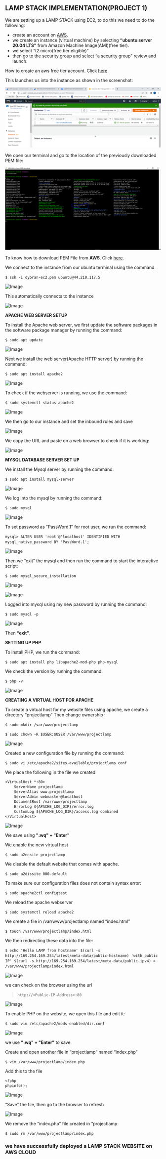 ## LAMP STACK IMPLEMENTATION(PROJECT 1)

We are setting up a LAMP STACK using EC2, to do this we need to do the following:

* create an account on [AWS](https://aws.amazon.com/). 
* we create an instance (virtual machine) by selecting __“ubuntu server 20.04 LTS”__ from Amazon Machine Image(AMI)(free tier). 
* we select “t2.micro(free tier eligible)” 
* then go to the security group and select “a security group” review and launch.

How to create an aws free tier account. Click [here](https://www.youtube.com/watch?v=xxKuB9kJoYM&list=PLtPuNR8I4TvkwU7Zu0l0G_uwtSUXLckvh&index=7)

This launches us into the instance as shown in the screenshot:

![image](./images/inst.PNG)

We open our terminal and go to the location of the previously downloaded PEM file:

![Image](./images/cd-downloads-to-locate-the-pem.PNG)

To know how to download PEM File from __AWS__. Click [here](https://intellipaat.com/community/52119/how-to-download-a-pem-file-from-aws).

We connect to the instance from our ubuntu terminal using the command:

```$ ssh -i dybran-ec2.pem ubuntu@44.210.117.5```

![Image](./images/anot.PNG)

This automatically connects to the instance

![Image](./images/b.PNG)

__APACHE WEB SERVER SETUP__

To install the Apache web server, we first update the software packages in the software package manager by running the command:

```$ sudo apt update```

![Image](./images/c.PNG)

Next we install the web server(Apache HTTP server) by running the command:

```$ sudo apt install apache2```

![Image](./images/install-apache2.PNG)

To check if the webserver  is running, we use the command:

```$ sudo systemctl status apache2```

![Image](./images/apache-status.PNG)

We then go to our instance and set the inbound rules and save

![Image](./images/inbound-rules.PNG)

We copy the URL and paste on a web browser to check if it is working:

![Image](./images/checking-apache-url.PNG)

__MYSQL DATABASE SERVER SET UP__

We install the Mysql server by running the command:

```$ sudo apt install mysql-server```

![Image](./images/install-mysql.PNG)

We log into the mysql by running the command:

```$ sudo mysql```

![Image](./images/sudo-mysql.PNG)

To set password as "PassWord.1" for root user, we run the command:

 ```mysql> ALTER USER 'root'@'localhost' IDENTIFIED WITH mysql_native_password BY 'PassWord.1';```

![Image](./images/mysql-alter.PNG)

Then we “exit” the mysql and then run the command to start the interactive script:

```$ sudo mysql_secure_installation```

![Image](./images/abc.PNG)

![Image](./images/def.PNG)

Logged into mysql using my new password by running the command:

```$ sudo mysql -p```

![Image](./images/ac.PNG)

Then __“exit”__.

__SETTING UP PHP__

To install PHP, we run the command:

```$ sudo apt install php libapache2-mod-php php-mysql```

We check the version by running the command:

```$ php -v```

![Image](./images/qwe.PNG)

__CREATING A VIRTUAL HOST FOR APACHE__

To create a virtual host for my website files using apache, we create a directory “projectlamp”
Then change ownership :

```$ sudo mkdir /var/www/projectlamp```
 
```$ sudo chown -R $USER:$USER /var/www/projectlamp```

![Image](./images/ownership.PNG)

Created a new configuration file by running the command:

```$ sudo vi /etc/apache2/sites-available/projectlamp.conf```

We place the following in the file we created

```
<VirtualHost *:80>
    ServerName projectlamp
    ServerAlias www.projectlamp 
    ServerAdmin webmaster@localhost
    DocumentRoot /var/www/projectlamp
    ErrorLog ${APACHE_LOG_DIR}/error.log
    CustomLog ${APACHE_LOG_DIR}/access.log combined
</VirtualHost>
```
![Image](./images/qa.PNG)

We save using __":wq" + "Enter"__ 

We enable the new virtual host

```$ sudo a2ensite projectlamp```

We disable the default website that comes with apache.

```$ sudo a2dissite 000-default```

To make sure our configuration files does not contain syntax error:

```$ sudo apache2ctl configtest```

We reload the apache webserver

```$ sudo systemctl reload apache2```

We create a file in /var/www/projectlamp named  “index.html”

```$ touch /var/www/projectlamp/index.html```

We then redirecting these data into the file:

```$ echo 'Hello LAMP from hostname' $(curl -s http://169.254.169.254/latest/meta-data/public-hostname) 'with public IP' $(curl -s http://169.254.169.254/latest/meta-data/public-ipv4) > /var/www/projectlamp/index.html```

![Image](./images/aq.PNG)

we can check on the browser using the url

> ```http://<Public-IP-Address>:80```

![Image](./images/er.PNG)

To enable PHP on the website, we open this file and edit it:

```$ sudo vim /etc/apache2/mods-enabled/dir.conf```

![Image](./images/vi.PNG)

we use __":wq" + "Enter"__ to save.

Create and open another file in “projectlamp” named “index.php”

```$ vim /var/www/projectlamp/index.php```

Add this to the file

```
<?php
phpinfo();
```

![Image](./images/php.PNG)

“Save” the file, then go to the browser to refresh

![Image](./images/php-site.PNG)

We remove the “index.php” file created in “projectlamp:

```$ sudo rm /var/www/projectlamp/index.php```

### we have successfully deployed a __LAMP STACK WEBSITE__ on __AWS CLOUD__
































